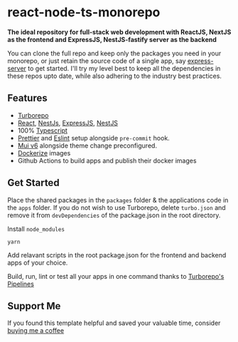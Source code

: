 # react-node-ts-monorepo

**The ideal repository for full-stack web development with ReactJS, NextJS as the frontend and ExpressJS, NestJS-fastify server as the backend**

You can clone the full repo and keep only the packages you need in your monorepo, or just retain the source code of a single app, say [express-server](./apps/express-server/) to get started. I'll try my level best to keep all the dependencies in these repos upto date, while also adhering to the industry best practices.  

## Features

- [Turborepo](https://turborepo.org/)
- [React](https://reactjs.org/), [NestJs](https://nestjs.com/), [ExpressJS](https://expressjs.com/), [NestJS](https://nestjs.com/)
- 100% [Typescript](https://www.typescriptlang.org/)
- [Prettier](https://prettier.io/) and [Eslint](https://eslint.org/) setup alongside `pre-commit` hook.
- [Mui v6](https://mui.com/) alongside theme change preconfigured.
- [Dockerize](https://docs.docker.com/) images
- Github Actions to build apps and publish their docker images

## Get Started

Place the shared packages in the `packages` folder & the applications code in the `apps` folder.
If you do not wish to use Turborepo, delete `turbo.json` and remove it from `devDependencies` of the package.json in the root directory.

Install `node_modules`

```
yarn
```

Add relavant scripts in the root package.json for the frontend and backend apps of your choice.

Build, run, lint or test all your apps in one command thanks to [Turborepo's Pipelines](https://turborepo.org/docs/core-concepts/pipelines)

## Support Me

If you found this template helpful and saved your valuable time, consider [buying me a coffee](https://www.buymeacoffee.com/nish1896)
